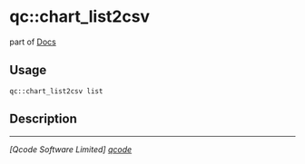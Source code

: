 qc::chart_list2csv
==================

part of [Docs](.)

Usage
-----
`qc::chart_list2csv list`

Description
-----------


----------------------------------
*[Qcode Software Limited] [qcode]*

[qcode]: http://www.qcode.co.uk "Qcode Software"